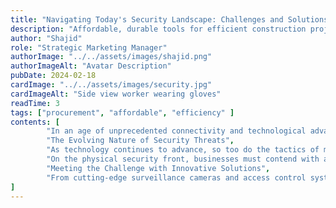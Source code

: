 ```yaml
---
title: "Navigating Today's Security Landscape: Challenges and Solutions"
description: "Affordable, durable tools for efficient construction projects"
author: "Shajid"
role: "Strategic Marketing Manager"
authorImage: "../../assets/images/shajid.png"
authorImageAlt: "Avatar Description"
pubDate: 2024-02-18
cardImage: "../../assets/images/security.jpg"
cardImageAlt: "Side view worker wearing gloves"
readTime: 3
tags: ["procurement", "affordable", "efficiency" ]
contents: [
        "In an age of unprecedented connectivity and technological advancement, the importance of robust security measures cannot be overstated. From protecting physical assets to safeguarding sensitive data, businesses and individuals alike face a myriad of security challenges in today's digital age. At Digital Link Technology, we understand these challenges all too well, and we're committed to providing innovative solutions to help you navigate the complexities of modern security threats.",
        "The Evolving Nature of Security Threats",
        "As technology continues to advance, so too do the tactics of malicious actors. Cybercrime, in particular, poses a significant threat to businesses of all sizes, with attacks ranging from data breaches and ransomware to phishing scams and social engineering. The proliferation of Internet of Things (IoT) devices further exacerbates these risks, introducing new vulnerabilities that can be exploited by cybercriminals.",
        "On the physical security front, businesses must contend with a diverse array of threats, including theft, vandalism, and unauthorized access. With the rise of global terrorism and geopolitical instability, the need for comprehensive security measures has never been greater. Traditional security systems are no longer sufficient to address these multifaceted challenges, requiring a more integrated and proactive approach to security management.",
        "Meeting the Challenge with Innovative Solutions",
        "From cutting-edge surveillance cameras and access control systems to advanced analytics and monitoring solutions, we offer a comprehensive suite of security technologies to safeguard your premises and assets. Our partnerships with industry-leading brands like UNV Cameras ensure that you have access to the latest innovations in security technology, empowering you to stay one step ahead of potential threats."
]
---
```

